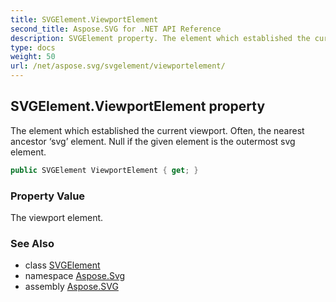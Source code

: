 ```yaml
---
title: SVGElement.ViewportElement
second_title: Aspose.SVG for .NET API Reference
description: SVGElement property. The element which established the current viewport. Often the nearest ancestor svg element. Null if the given element is the outermost svg element
type: docs
weight: 50
url: /net/aspose.svg/svgelement/viewportelement/
---
```

## SVGElement.ViewportElement property

The element which established the current viewport. Often, the nearest ancestor ‘svg’ element. Null if the given element is the outermost svg element.

```csharp
public SVGElement ViewportElement { get; }
```

### Property Value

The viewport element.

### See Also

* class [SVGElement](../)
* namespace [Aspose.Svg](../../svgelement/)
* assembly [Aspose.SVG](../../../)
